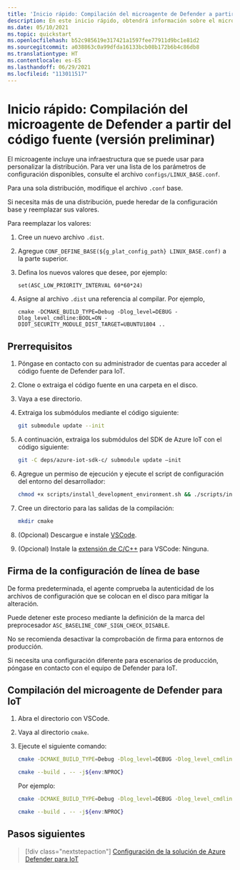 ```yaml
---
title: 'Inicio rápido: Compilación del microagente de Defender a partir del código fuente (versión preliminar)'
description: En este inicio rápido, obtendrá información sobre el microagente que incluye una infraestructura que se puede usar para personalizar la distribución.
ms.date: 05/10/2021
ms.topic: quickstart
ms.openlocfilehash: b52c985619e317421a1597fee77911d9bc1e81d2
ms.sourcegitcommit: a038863c0a99dfda16133bcb08b172b6b4c86db8
ms.translationtype: HT
ms.contentlocale: es-ES
ms.lasthandoff: 06/29/2021
ms.locfileid: "113011517"
---
```

# <a name="quickstart-build-the-defender-micro-agent-from-source-code-preview"></a>Inicio rápido: Compilación del microagente de Defender a partir del código fuente (versión preliminar)

El microagente incluye una infraestructura que se puede usar para personalizar la distribución. Para ver una lista de los parámetros de configuración disponibles, consulte el archivo `configs/LINUX_BASE.conf`.

Para una sola distribución, modifique el archivo `.conf` base. 

Si necesita más de una distribución, puede heredar de la configuración base y reemplazar sus valores. 

Para reemplazar los valores:

1. Cree un nuevo archivo `.dist`.

1. Agregue `CONF_DEFINE_BASE(${g_plat_config_path} LINUX_BASE.conf)` a la parte superior.
 
1. Defina los nuevos valores que desee, por ejemplo: 

    `set(ASC_LOW_PRIORITY_INTERVAL 60*60*24)` 

1. Asigne al archivo `.dist` una referencia al compilar. Por ejemplo, 

    `cmake -DCMAKE_BUILD_TYPE=Debug -Dlog_level=DEBUG -Dlog_level_cmdline:BOOL=ON -DIOT_SECURITY_MODULE_DIST_TARGET=UBUNTU1804 ..` 

## <a name="prerequisites"></a>Prerrequisitos

1. Póngase en contacto con su administrador de cuentas para acceder al código fuente de Defender para IoT.
 
1. Clone o extraiga el código fuente en una carpeta en el disco.

1. Vaya a ese directorio.

1. Extraiga los submódulos mediante el código siguiente:

    ```bash
    git submodule update --init
    ```
    
1. A continuación, extraiga los submódulos del SDK de Azure IoT con el código siguiente: 

    ```bash
    git -C deps/azure-iot-sdk-c/ submodule update –init
    ```
 

1. Agregue un permiso de ejecución y ejecute el script de configuración del entorno del desarrollador:

    ```bash
    chmod +x scripts/install_development_environment.sh && ./scripts/install_development_environment.sh 
    ```

1. Cree un directorio para las salidas de la compilación: 

    ```bash
    mkdir cmake 
    ```

1. (Opcional) Descargue e instale [VSCode](https://code.visualstudio.com/download ). 

1. (Opcional) Instale la [extensión de C/C++](https://code.visualstudio.com/docs/languages/cpp ) para VSCode: Ninguna.

## <a name="baseline-configuration-signing"></a>Firma de la configuración de línea de base 

De forma predeterminada, el agente comprueba la autenticidad de los archivos de configuración que se colocan en el disco para mitigar la alteración.

Puede detener este proceso mediante la definición de la marca del preprocesador `ASC_BASELINE_CONF_SIGN_CHECK_DISABLE`.

No se recomienda desactivar la comprobación de firma para entornos de producción. 

Si necesita una configuración diferente para escenarios de producción, póngase en contacto con el equipo de Defender para IoT. 

## <a name="building-the-defender-iot-micro-agent"></a>Compilación del microagente de Defender para IoT 

1. Abra el directorio con VSCode. 

1. Vaya al directorio `cmake`. 

1. Ejecute el siguiente comando: 

    ```bash
    cmake -DCMAKE_BUILD_TYPE=Debug -Dlog_level=DEBUG -Dlog_level_cmdline:BOOL=ON -DIOT_SECURITY_MODULE_DIST_TARGET<the appropriate distro configuration file name> .. 
    
    cmake --build . -- -j${env:NPROC}
    ```

    Por ejemplo: 

    ```bash
    cmake -DCMAKE_BUILD_TYPE=Debug -Dlog_level=DEBUG -Dlog_level_cmdline:BOOL=ON -DIOT_SECURITY_MODULE_DIST_TARGETUBUNTU1804 ..
    
    cmake --build . -- -j${env:NPROC}
    ```

## <a name="next-steps"></a>Pasos siguientes

> [!div class="nextstepaction"]
> [Configuración de la solución de Azure Defender para IoT](quickstart-configure-your-solution.md)
